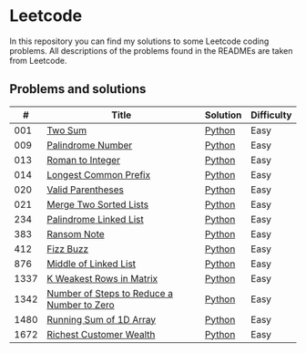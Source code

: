 # Leetcode

In this repository you can find my solutions to some Leetcode coding problems. All descriptions of the problems found in the READMEs are taken from Leetcode.

## Problems and solutions

| # | Title | Solution | Difficulty |
|---| ----- | -------- | ---------- |
|001|[Two Sum](https://leetcode.com/problems/two-sum/)| [Python](./solutions/python/001_TwoSum/twoSum.py) | Easy |
|009|[Palindrome Number](https://leetcode.com/problems/palindrome-number/)| [Python](./solutions/python/009_PalindromeNumber/palindromeNumber.py) | Easy |
|013|[Roman to Integer](https://leetcode.com/problems/roman-to-integer)| [Python](./solutions/python/013_Roman_to_Integer/roman2Integer.py) | Easy |
|014|[Longest Common Prefix](https://leetcode.com/problems/longest-common-prefix)| [Python](./solutions/python/014_Longest_Common_Prefix/longestCommonPrefix.py) | Easy |
|020|[Valid Parentheses](https://leetcode.com/problems/valid-parentheses)| [Python](./solutions/python/020_Valid_Parentheses/validParentheses.py)| Easy |
|021|[Merge Two Sorted Lists](https://leetcode.com/problems/merge-two-sorted-lists)| [Python](./solutions/python/021_Merge_Two_Sorted_Lists/mergeTwoSortedLists.py)| Easy |
|234|[Palindrome Linked List](https://leetcode.com/problems/palindrome-linked-list)| [Python](./solutions/python/234_PalindromeLinkedList/palindromeLinkedList.py) | Easy |
|383|[Ransom Note](https://leetcode.com/problems/ransom-note)| [Python](./solutions/python/383_RansomNote/ransomNote.py) | Easy |
|412|[Fizz Buzz](https://leetcode.com/problems/fizz-buzz)| [Python](./solutions/python/412_FizzBuzz/fizzbuzz.py) | Easy |
|876|[Middle of Linked List](https://leetcode.com/problems/middle-of-the-linked-list)| [Python](./solutions/python/876_MiddleOfLinkedList/middleOfLinkedList.py)| Easy |
|1337|[K Weakest Rows in Matrix](https://leetcode.com/problems/the-k-weakest-rows-in-a-matrix)| [Python](./solutions/python/1337_K_weakest_rows/kweakestrows.py)| Easy |
|1342|[Number of Steps to Reduce a Number to Zero](https://leetcode.com/problems/number-of-steps-to-reduce-a-number-to-zero)| [Python](./solutions/python/1342_NumberOfSteps2ReduceNumber2Zero/numberOfsteps.py)| Easy |
|1480|[Running Sum of 1D Array](https://leetcode.com/problems/running-sum-of-1d-array)| [Python](./solutions/python/1480_RunningSumOf1DArray/runningSum.py)| Easy |
|1672|[Richest Customer Wealth](https://leetcode.com/problems/richest-customer-wealth)| [Python](./solutions/python/1672_RichestCustomerWealth/richestCustomerWealth.py)| Easy |

